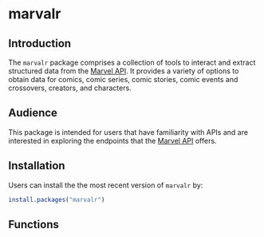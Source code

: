 # marvalr


## Introduction
The `marvalr` package comprises a collection of tools to interact and extract structured data from the [Marvel API](https://developer.marvel.com/). It provides a variety of options to obtain data for comics, comic series, comic stories, comic events and crossovers, creators, and characters.


## Audience
This package is intended for users that have familiarity with APIs and are interested in exploring the endpoints that the [Marvel API](https://developer.marvel.com/) offers.


## Installation
Users can install the the most recent version of `marvalr` by:

``` r
install.packages("marvalr")
```

## Functions


